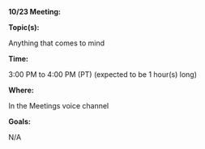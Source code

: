 __10/23 Meeting:__

__Topic(s):__

Anything that comes to mind

__Time:__

3:00 PM to 4:00 PM (PT) (expected to be 1 hour(s) long)

__Where:__

In the Meetings voice channel

__Goals:__

N/A
